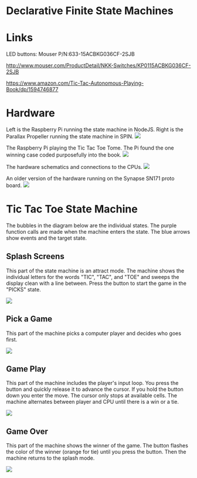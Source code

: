 # Declarative Finite State Machines

# Links

LED buttons: Mouser P/N:633-15ACBKG036CF-2SJB

http://www.mouser.com/ProductDetail/NKK-Switches/KP0115ACBKG036CF-2SJB

https://www.amazon.com/Tic-Tac-Autonomous-Playing-Book/dp/1594746877

# Hardware

Left is the Raspberry Pi running the state machine in NodeJS. Right is the Parallax Propeller running the state machine in SPIN.
![](https://github.com/topherCantrell/FSM/blob/master/art/photo1.jpg)

The Raspberry Pi playing the Tic Tac Toe Tome. The Pi found the one winning case coded purposefully into the book.
![](https://github.com/topherCantrell/FSM/blob/master/art/photo2.jpg)

The hardware schematics and connections to the CPUs.
![](https://github.com/topherCantrell/FSM/blob/master/art/figure1.jpg)

An older version of the hardware running on the Synapse SN171 proto board.
![](https://github.com/topherCantrell/FSM/blob/master/art/SnapTacToe.jpg)

# Tic Tac Toe State Machine

The bubbles in the diagram below are the individual states. The purple function calls are made when the machine enters the state. The blue arrows show events and the target state.

## Splash Screens

This part of the state machine is an attract mode. The machine shows the individual letters for the words "TIC", "TAC", and "TOE" and sweeps the display clean with a line between. Press the button to start the game in the "PICKS" state.

![](https://github.com/topherCantrell/FSM/blob/master/art/TTTFSM1.png)

## Pick a Game

This part of the machine picks a computer player and decides who goes first.
 
![](https://github.com/topherCantrell/FSM/blob/master/art/TTTFSM2.png)

## Game Play

This part of the machine includes the player's input loop. You press the button and quickly release it to advance the cursor. If you hold the button down you enter the move. The cursor only stops at available cells. The machine alternates between player and CPU until there is a win or a tie.

![](https://github.com/topherCantrell/FSM/blob/master/art/TTTFSM3.png)

## Game Over

This part of the machine shows the winner of the game. The button flashes the color of the winner (orange for tie) until you press the button. Then the machine returns to the splash mode.

![](https://github.com/topherCantrell/FSM/blob/master/art/TTTFSM4.png)